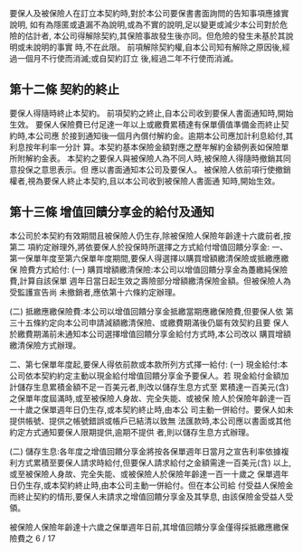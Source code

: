 要保人及被保險人在訂立本契約時,對於本公司要保書書面詢問的告知事項應據實說明, 如有為隱匿或遺漏不為說明,或為不實的說明,足以變更或減少本公司對於危險的估計者, 本公司得解除契約,其保險事故發生後亦同。但危險的發生未基於其說明或未說明的事實 時,不在此限。 前項解除契約權,自本公司知有解除之原因後,經過一個月不行使而消滅;或自契約訂立 後,經過二年不行使而消滅。

## 第十二條 契約的終止

要保人得隨時終止本契約。 前項契約之終止,自本公司收到要保人書面通知時,開始生效。 要保人保險費已付足達一年以上或繳費累積達有保單價值準備金而終止契約時,本公司應 於接到通知後一個月內償付解約金。逾期本公司應加計利息給付,其利息按年利率一分計 算。本契約基本保險金額對應之歷年解約金額例表如保險單所附解約金表。 本契約之要保人與被保險人為不同人時,被保險人得隨時撤銷其同意投保之意思表示。但 應以書面通知本公司及要保人。 被保險人依前項行使撤銷權者,視為要保人終止本契約,且以本公司收到被保險人書面通 知時,開始生效。

## 第十三條 增值回饋分享金的給付及通知

本公司於本契約有效期間且被保險人仍生存,除被保險人保險年齡達十六歲前者,按第二 項約定辦理外,將依要保人於投保時所選擇之方式給付增值回饋分享金: 一、第一保單年度至第六保單年度期間,要保人得選擇以購買增額繳清保險或抵繳應繳保 險費方式給付:
(一) 購買增額繳清保險:本公司以增值回饋分享金為躉繳純保險費,計算自該保單 週年日當日起生效之壽險部分增額繳清保險金額。但被保險人為受監護宣告尚 未撤銷者,應依第十六條約定辦理。

(二) 抵繳應繳保險費:本公司以增值回饋分享金抵繳當期應繳保險費,但要保人依 第三十五條約定向本公司申請減額繳清保險、或繳費期滿後仍屬有效契約且要 保人於繳費期滿前未通知本公司選擇增值回饋分享金給付方式時,本公司改以 購買增額繳清保險方式辦理。

二、第七保單年度起,要保人得依前款或本款所列方式擇一給付:
(一) 現金給付:本公司依本契約約定主動以現金給付增值回饋分享金予要保人。若 現金給付金額加計儲存生息累積金額不足一百美元者,則改以儲存生息方式至 累積達一百美元(含)之保單年度屆滿時,或至被保險人身故、完全失能、或被保 險人於保險年齡達一百一十歲之保單週年日仍生存,或本契約終止時,由本公 司主動一併給付。要保人如未提供帳號、提供之帳號錯誤或帳戶已結清以致無 法匯款時,本公司應以書面或其他約定方式通知要保人限期提供,逾期不提供 者,則以儲存生息方式辦理。

(二) 儲存生息:各年度之增值回饋分享金將按各保單週年日當月之宣告利率依據複 利方式累積至要保人請求時給付,但要保人請求給付之金額需達一百美元(含)
以上,或至被保險人身故、完全失能、或被保險人於保險年齡達一百一十歲之 保單週年日仍生存,或本契約終止時,由本公司主動一併給付。但在本公司給 付受益人保險金而終止契約的情形,要保人未請求之增值回饋分享金及其孳息, 由該保險金受益人受領。

被保險人保險年齡達十六歲之保單週年日前,其增值回饋分享金僅得採抵繳應繳保險費之 6 / 17